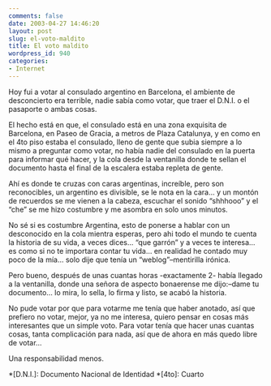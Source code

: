 ```yaml
---
comments: false
date: 2003-04-27 14:46:20
layout: post
slug: el-voto-maldito
title: El voto maldito
wordpress_id: 940
categories:
- Internet
---
```


Hoy fui a votar al consulado argentino en Barcelona, el ambiente de desconcierto era terrible, nadie sabía como votar, que traer el D.N.I. o el pasaporte o ambas cosas.





El hecho está en que, el consulado está en una zona exquisita de Barcelona, en Paseo de Gracia, a metros de Plaza Catalunya, y en como en el 4to piso estaba el consulado, lleno de gente que subia siempre a lo mismo a preguntar como votar, no había nadie del consulado en la puerta para informar qué hacer, y la cola desde la ventanilla donde te sellan el documento hasta el final de la escalera estaba repleta de gente.





Ahí es donde te cruzas con caras argentinas, increíble, pero son reconocibles, un argentino es divisible, se le nota en la cara… y un montón de recuerdos se me vienen a la cabeza, escuchar el sonido “shhhooo” y el “che” se me hizo costumbre y me asombra en solo unos minutos.





No sé si es costumbre Argentina, esto de ponerse a hablar con un desconocido en la cola mientra esperas, pero ahi todo el mundo te cuenta la historia de su vida, a veces dices… “que garrón” y a veces te interesa… es como si no te importara contar tu vida… en realidad he contado muy poco de la mía… solo dije que tenía un “weblog”–mentirilla irónica.





Pero bueno, después de unas cuantas horas -exactamente 2- había llegado a la ventanilla, donde una señora de aspecto bonaerense me dijo:–dame tu documento… lo mira, lo sella, lo firma y listo, se acabó la historia.





No pude votar por que para votarme me tenía que haber anotado, así que prefiero no votar, mejor, ya no me interesa, quiero pensar en cosas más interesantes que un simple voto. Para votar tenía que hacer unas cuantas cosas, tanta complicación para nada, así que de ahora en más quedo libre de votar…





Una responsabilidad menos.




 
  *[D.N.I.]: Documento Nacional de Identidad
  *[4to]: Cuarto
